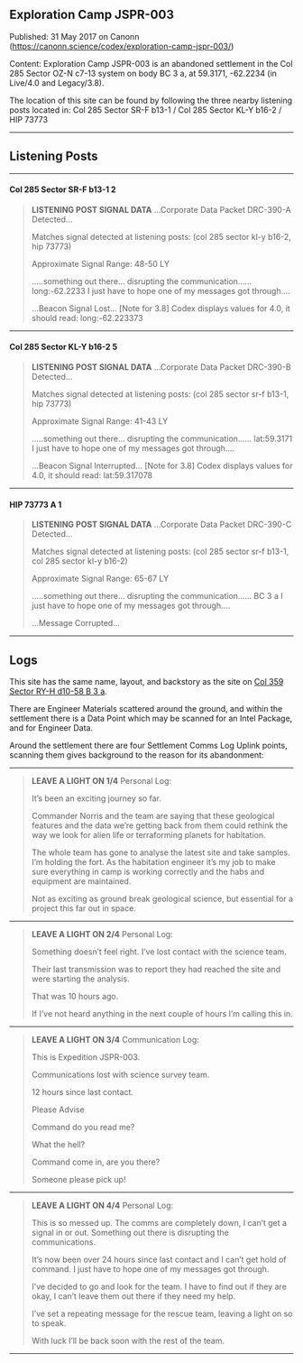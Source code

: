 ## Exploration Camp JSPR-003

Published: 31 May 2017 on Canonn (https://canonn.science/codex/exploration-camp-jspr-003/)

Content: Exploration Camp JSPR-003 is an abandoned settlement in the Col 285 Sector OZ-N c7-13 system on body BC 3 a, at 59.3171, -62.2234 (in Live/4.0 and Legacy/3.8).

The location of this site can be found by following the three nearby listening posts located in:
Col 285 Sector SR-F b13-1 / Col 285 Sector KL-Y b16-2 / HIP 73773

* * *

## Listening Posts

* * *

#### Col 285 Sector SR-F b13-1 2

> 
> **LISTENING POST SIGNAL DATA**
> …Corporate Data Packet DRC-390-A Detected…
> 
> Matches signal detected at listening posts: (col 285 sector kl-y b16-2, hip 73773)
> 
> Approximate Signal Range: 48-50 LY
> 
> …..something out there… disrupting the communication…… long:-62.2233 I just have to hope one of my messages got through….
> 
> …Beacon Signal Lost…
> [Note for 3.8] Codex displays values for 4.0, it should read: long:-62.223373

* * *

#### Col 285 Sector KL-Y b16-2 5

> 
> **LISTENING POST SIGNAL DATA**
> …Corporate Data Packet DRC-390-B Detected…
> 
> Matches signal detected at listening posts: (col 285 sector sr-f b13-1, hip 73773)
> 
> Approximate Signal Range: 41-43 LY
> 
> …..something out there… disrupting the communication…… lat:59.3171 I just have to hope one of my messages got through….
> 
> …Beacon Signal Interrupted…
> [Note for 3.8] Codex displays values for 4.0, it should read: lat:59.317078

* * *

#### HIP 73773 A 1

> 
> **LISTENING POST SIGNAL DATA**
> …Corporate Data Packet DRC-390-C Detected…
> 
> Matches signal detected at listening posts: (col 285 sector sr-f b13-1, col 285 sector kl-y b16-2)
> 
> Approximate Signal Range: 65-67 LY
> 
> …..something out there… disrupting the communication…… BC 3 a I just have to hope one of my messages got through….
> 
> …Message Corrupted…

* * *

## Logs

This site has the same name, layout, and backstory as the site on [Col 359 Sector RY-H d10-58 B 3 a](https://canonn.science/codex/exploration-camp-jspr-003-2/).

There are Engineer Materials scattered around the ground, and within the settlement there is a Data Point which may be scanned for an Intel Package, and for Engineer Data.

Around the settlement there are four Settlement Comms Log Uplink points, scanning them gives background to the reason for its abandonment:

* * *

> 
> **LEAVE A LIGHT ON 1/4**
> Personal Log:
> 
> It’s been an exciting journey so far.
> 
> Commander Norris and the team are saying that these geological features and the data we’re getting back from them could rethink the way we look for alien life or terraforming planets for habitation.
> 
> The whole team has gone to analyse the latest site and take samples. I’m holding the fort. As the habitation engineer it’s my job to make sure everything in camp is working correctly and the habs and equipment are maintained.
> 
>  Not as exciting as ground break geological science, but essential for a project this far out in space.

* * *

> 
> **LEAVE A LIGHT ON 2/4**
> Personal Log:
> 
> Something doesn’t feel right. I’ve lost contact with the science team.
> 
> Their last transmission was to report they had reached the site and were starting the analysis.
> 
> That was 10 hours ago.
> 
> If I’ve not heard anything in the next couple of hours I’m calling this in.

* * *

> 
> **LEAVE A LIGHT ON 3/4**
> Communication Log:
> 
> This is Expedition JSPR-003.
> 
> Communications lost with science survey team.
> 
> 12 hours since last contact.
> 
> Please Advise
> 
> Command do you read me?
> 
> What the hell?
> 
> Command come in, are you there?
> 
> Someone please pick up!

* * *

> 
> **LEAVE A LIGHT ON 4/4**
> Personal Log:
> 
> This is so messed up. The comms are completely down, I can’t get a signal in or out. Something out there is disrupting the communications.
> 
> It’s now been over 24 hours since last contact and I can’t get hold of command. I just have to hope one of my messages got through.
> 
> I’ve decided to go and look for the team. I have to find out if they are okay, I can’t leave them out there if they need my help.
> 
> I’ve set a repeating message for the rescue team, leaving a light on so to speak.
> 
> With luck I’ll be back soon with the rest of the team.

* * *